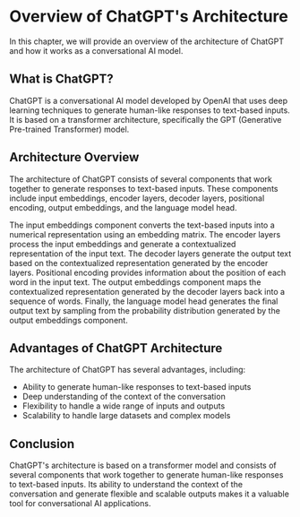 Overview of ChatGPT's Architecture
========================================================================================

In this chapter, we will provide an overview of the architecture of ChatGPT and how it works as a conversational AI model.

What is ChatGPT?
----------------

ChatGPT is a conversational AI model developed by OpenAI that uses deep learning techniques to generate human-like responses to text-based inputs. It is based on a transformer architecture, specifically the GPT (Generative Pre-trained Transformer) model.

Architecture Overview
---------------------

The architecture of ChatGPT consists of several components that work together to generate responses to text-based inputs. These components include input embeddings, encoder layers, decoder layers, positional encoding, output embeddings, and the language model head.

The input embeddings component converts the text-based inputs into a numerical representation using an embedding matrix. The encoder layers process the input embeddings and generate a contextualized representation of the input text. The decoder layers generate the output text based on the contextualized representation generated by the encoder layers. Positional encoding provides information about the position of each word in the input text. The output embeddings component maps the contextualized representation generated by the decoder layers back into a sequence of words. Finally, the language model head generates the final output text by sampling from the probability distribution generated by the output embeddings component.

Advantages of ChatGPT Architecture
----------------------------------

The architecture of ChatGPT has several advantages, including:

* Ability to generate human-like responses to text-based inputs
* Deep understanding of the context of the conversation
* Flexibility to handle a wide range of inputs and outputs
* Scalability to handle large datasets and complex models

Conclusion
----------

ChatGPT's architecture is based on a transformer model and consists of several components that work together to generate human-like responses to text-based inputs. Its ability to understand the context of the conversation and generate flexible and scalable outputs makes it a valuable tool for conversational AI applications.


